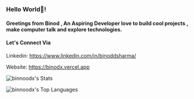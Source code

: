 ### Hello World👋!
#### Greetings from Binod , An Aspiring Developer love to build cool projects , make computer talk and explore technologies.

#### Let's Connect Via

Linkedin: https://www.linkedin.com/in/binoddsharma/

Website: https://binodx.vercel.app

![binnoodx's Stats]([https://github-readme-stats.vercel.app/api?username=binnoodx&theme=vue-dark&show_icons=true&hide_border=true&count_private=true](https://github-readme-stats.vercel.app/api?username=binnoodx&theme=vue-dark&show_icons=true&hide_border=true&count_private=false))

![binnoodx's Top Languages](https://github-readme-stats.vercel.app/api/top-langs/?username=binnoodx&theme=vue-dark&show_icons=true&hide_border=true&layout=compact)
